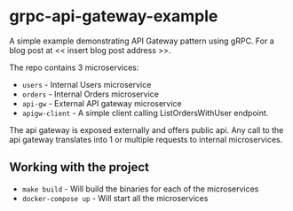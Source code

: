 # grpc-api-gateway-example

A simple example demonstrating API Gateway pattern using gRPC. For a blog post at << insert blog post address >>.

The repo contains 3 microservices:
* `users` - Internal Users microservice
* `orders` - Internal Orders microservice
* `api-gw` - External API gateway microservice
* `apigw-client` - A simple client calling ListOrdersWithUser endpoint.

The api gateway is exposed externally and offers public api. Any call to the api gateway translates into 1 or multiple 
requests to internal microservices.


## Working with the project
* `make build` - Will build the binaries for each of the microservices
* `docker-compose up` - Will start all the microservices

